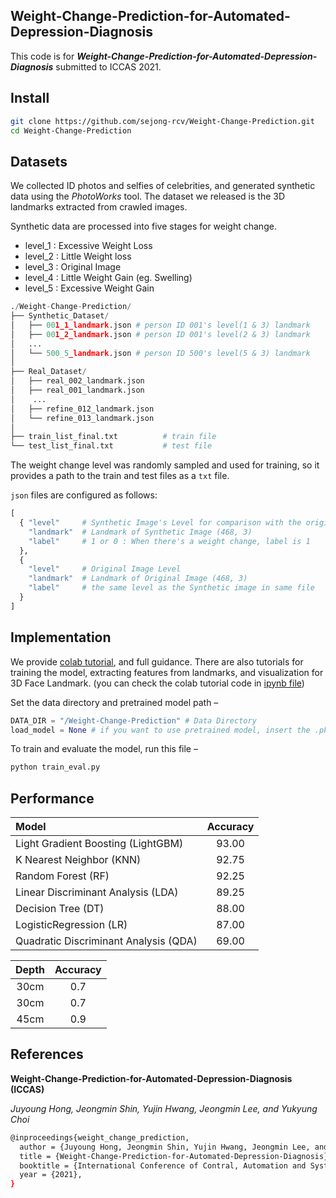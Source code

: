 ## Weight-Change-Prediction-for-Automated-Depression-Diagnosis

This code is for ***Weight-Change-Prediction-for-Automated-Depression-Diagnosis*** submitted to ICCAS 2021.

## Install

```bash
git clone https://github.com/sejong-rcv/Weight-Change-Prediction.git
cd Weight-Change-Prediction
```

## Datasets

We collected ID photos and selfies of celebrities, and generated synthetic data using the *PhotoWorks* tool. 
The dataset we released is the 3D landmarks extracted from crawled images.

Synthetic data are processed into five stages for weight change.

- level_1 : Excessive Weight Loss
- level_2 : Little Weight loss
- level_3 : Original Image
- level_4 : Little Weight Gain (eg. Swelling)
- level_5 : Excessive Weight Gain

```python
./Weight-Change-Prediction/
├── Synthetic_Dataset/
│   ├── 001_1_landmark.json # person ID 001's level(1 & 3) landmark
│   ├── 001_2_landmark.json # person ID 001's level(2 & 3) landmark
│   ... 
│   └── 500_5_landmark.json # person ID 500's level(5 & 3) landmark
│
├── Real_Dataset/
│   ├── real_002_landmark.json
│   ├── real_001_landmark.json
│    ... 
│   ├── refine_012_landmark.json
│   └── refine_013_landmark.json
│
├── train_list_final.txt          # train file
└── test_list_final.txt           # test file 
```
The weight change level was randomly sampled and used for training, so it provides a path to the train and test files as a `txt` file.

`json` files are configured as follows:
```python
[
  { "level"     # Synthetic Image's Level for comparison with the original
    "landmark"  # Landmark of Synthetic Image (468, 3)
    "label"     # 1 or 0 : When there's a weight change, label is 1
  }, 
  {
    "level"     # Original Image Level
    "landmark"  # Landmark of Original Image (468, 3)
    "label"     # the same level as the Synthetic image in same file
  }
]
```



## Implementation

We provide [colab tutorial](https://colab.research.google.com/drive/15Tuyp9qlGEwMaVemglWTclP_NSdjY3Fy?usp=sharing), and full guidance. There are also tutorials for training the model, extracting features from landmarks, and visualization for 3D Face Landmark. (you can check the colab tutorial code in [ipynb file](Weight_Change_Prediction_for_Automated_Depression_Diagnosis))


Set the data directory and pretrained model path –
```python
DATA_DIR = "/Weight-Change-Prediction" # Data Directory
load_model = None # if you want to use pretrained model, insert the .pkl file path
```

To train and evaluate the model, run this file –

```bash
python train_eval.py
```

## Performance

| Model | Accuracy |
| :--- | :---: |
| Light Gradient Boosting (LightGBM)   | 93.00 |
| K Nearest Neighbor (KNN)             | 92.75 |
|Random Forest (RF)                    | 92.25 | 
|Linear Discriminant Analysis (LDA)    | 89.25 | 
|Decision Tree (DT)                    | 88.00 | 
|LogisticRegression (LR)               | 87.00 | 
|Quadratic Discriminant Analysis (QDA) | 69.00 | 


| Depth | Accuracy |
| :---: |  :---:   |
| 30cm  |   0.7    |
| 30cm  |   0.7    |
| 45cm  |   0.9    |

## References

**Weight-Change-Prediction-for-Automated-Depression-Diagnosis (ICCAS)**

*Juyoung Hong, Jeongmin Shin, Yujin Hwang, Jeongmin Lee, and Yukyung Choi*

```bash
@inproceedings{weight_change_prediction,
  author = {Juyoung Hong, Jeongmin Shin, Yujin Hwang, Jeongmin Lee, and Yukyung Choi},
  title = {Weight-Change-Prediction-for-Automated-Depression-Diagnosis},
  booktitle = {International Conference of Contral, Automation and Systems(ICCAS)},
  year = {2021},
}
```
